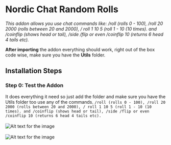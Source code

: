 # Nordic Chat Random Rolls
*This addon allows you use chat commands like: /roll (rolls 0 - 100), /roll 20 2000 (rolls between 20 and 2000), / roll 1 10 5 (roll 1 - 10 (10 times). and /coinflip (shows head or tail), /side /flip or even /coinflip 10 (returns 6 head 4 tails etc).*

**After importing** the addon everything should work, right out of the box code wise, make sure you have the **Utils** folder. 
<br>
## **Installation Steps**

### **Step 0**: **Test the Addon**
It does everything it need so just add the folder and make sure you have the Utils folder too use any of the commands.
``/roll (rolls 0 - 100), /roll 20 2000 (rolls between 20 and 2000), / roll 1 10 5 (roll 1 - 10 (10 times). and /coinflip (shows head or tail), /side /flip or even /coinflip 10 (returns 6 head 4 tails etc).``
<br></br>
![Alt text for the image](https://jokeoverflow.xyz/Install-Guides/RandomRoll/example2.png)
<br></br>
![Alt text for the image](https://jokeoverflow.xyz/Install-Guides/RandomRoll/example5.png)

